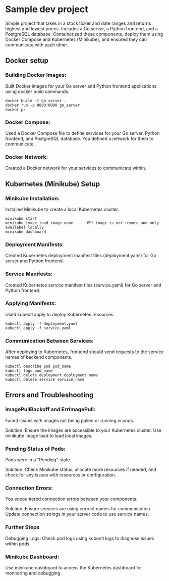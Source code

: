 # Sample dev project

Simple project that takes in a stock ticker and date ranges and returns highest and lowest prices. Includes a Go server, a Python frontend, and a PostgreSQL database. Containerized these components, deploy them using Docker Compose and Kubernetes (Minikube), and ensured they can communicate with each other.

## Docker setup
### Building Docker Images:
Built Docker images for your Go server and Python frontend applications using docker build commands.
```
docker build -t go_server .
docker run -p 8080:8080 go_server
docker ps
```

### Docker Compose:
Used a Docker Compose file to define services for your Go server, Python frontend, and PostgreSQL database. You defined a network for them to communicate.

### Docker Network:
Created a Docker network for your services to communicate within.

## Kubernetes (Minikube) Setup
### Minikube Installation:
Installed Minikube to create a local Kubernetes cluster.

```
minikube start
minikube image load image_name      #If image is not remote and only availabel locally
minikube dashboard
```
### Deployment Manifests:
Created Kubernetes deployment manifest files (deployment.yaml) for Go server and Python frontend.

### Service Manifests:
Created Kubernetes service manifest files (service.yaml) for Go server and Python frontend.

### Applying Manifests:
Used kubectl apply to deploy Kubernetes resources.
```
kubectl apply -f deployment.yaml
kubectl apply -f service.yaml
```

### Communication Between Services:
After deploying to Kubernetes, frontend should send requests to the service names of backend components.
```kubectl get pods
kubectl describe pod pod_name
kubectl logs pod_name
kubectl delete deployment deployment_name
kubectl delete service service_name
```

## Errors and Troubleshooting
### ImagePullBackoff and ErrImagePull:
Faced issues with images not being pulled or running in pods.

Solution: Ensure the images are accessible to your Kubernetes cluster. Use minikube image load to load local images.
### Pending Status of Pods:
Pods were in a "Pending" state.

Solution: Check Minikube status, allocate more resources if needed, and check for any issues with resources or configuration.
### Connection Errors:
You encountered connection errors between your components.

Solution: Ensure services are using correct names for communication. Update connection strings in your server code to use service names.
### Further Steps
Debugging Logs:
Check pod logs using kubectl logs to diagnose issues within pods.

### Minikube Dashboard:
Use minikube dashboard to access the Kubernetes dashboard for monitoring and debugging.